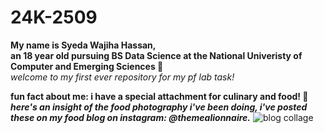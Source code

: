 # 24K-2509

**My name is Syeda Wajiha Hassan,**\
**an 18 year old pursuing BS Data Science at the National Univeristy of Computer and Emerging Sciences 🙌**\
*welcome to my first ever repository for my pf lab task!*

**fun fact about me: i have a special attachment for culinary and food! 🍟**\
***here's an insight of the food photography i've been doing, i've posted these on my food blog on instagram: @themealionnaire.***
![blog collage](https://github.com/user-attachments/assets/4e2b7654-379e-4f3f-a3ad-3e8766bb33bb)



